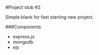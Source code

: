 #Project stub #2

Simple blank for fast starting new project.

###Сomponents
  * express.js
  * mongodb
  * ejs
